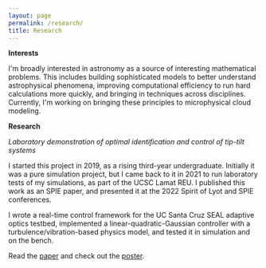 ```yaml
---
layout: page
permalink: /research/
title: Research
---
```


**Interests**

I'm broadly interested in astronomy as a source of interesting mathematical problems. This includes building sophisticated models to better understand astrophysical phenomena, improving computational efficiency to run hard calculations more quickly, and bringing in techniques across disciplines. Currently, I'm working on bringing these principles to microphysical cloud modeling.

**Research**

*Laboratory demonstration of optimal identification and control of tip-tilt systems*

I started this project in 2019, as a rising third-year undergraduate. Initially it was a pure simulation project, but I came back to it in 2021 to run laboratory tests of my simulations, as part of the UCSC Lamat REU. I published this work as an SPIE paper, and presented it at the 2022 Spirit of Lyot and SPIE conferences.

I wrote a real-time control framework for the UC Santa Cruz SEAL adaptive optics testbed, implemented a linear-quadratic-Gaussian controller with a turbulence/vibration-based physics model, and tested it in simulation and on the bench.

Read the [paper](https://arxiv.org/abs/2209.14424) and check out the [poster](../posters/sealrtc_poster.pdf).

